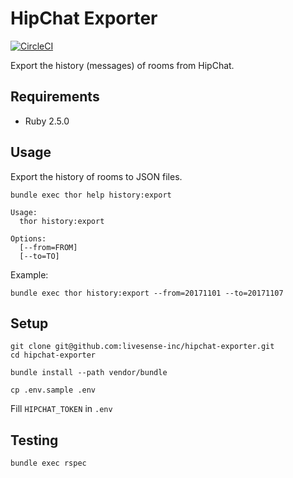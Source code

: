 HipChat Exporter
================

[![CircleCI](https://circleci.com/gh/livesense-inc/hipchat-exporter.svg?style=svg)](https://circleci.com/gh/livesense-inc/hipchat-exporter)

Export the history (messages) of rooms from HipChat.

## Requirements

* Ruby 2.5.0

## Usage

Export the history of rooms to JSON files.

```
bundle exec thor help history:export
```

```
Usage:
  thor history:export

Options:
  [--from=FROM]
  [--to=TO]
```

Example:

```
bundle exec thor history:export --from=20171101 --to=20171107
```

## Setup

```
git clone git@github.com:livesense-inc/hipchat-exporter.git
cd hipchat-exporter
```

```
bundle install --path vendor/bundle
```

```
cp .env.sample .env
```

Fill `HIPCHAT_TOKEN` in `.env`

## Testing

```
bundle exec rspec
```
